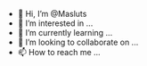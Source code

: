 - 👋 Hi, I’m @Masluts
- 👀 I’m interested in ...
- 🌱 I’m currently learning ...
- 💞️ I’m looking to collaborate on ...
- 📫 How to reach me ...

<!---
Masluts/Masluts is a ✨ special ✨ repository because its `README.md` (this file) appears on your GitHub profile.
You can click the Preview link to take a look at your changes.
--->
